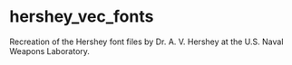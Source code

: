 # hershey_vec_fonts
Recreation of the Hershey font files by Dr. A. V. Hershey at the U.S. Naval Weapons Laboratory.
